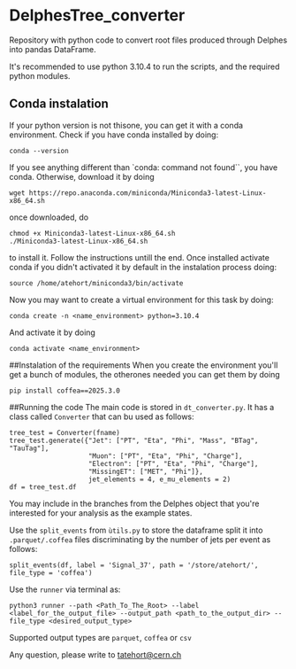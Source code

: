 # DelphesTree_converter

Repository with python code to convert root files produced through Delphes into pandas DataFrame. 

It's recommended to use python 3.10.4 to run the scripts, and the required python modules. 

## Conda instalation
If your python version is not thisone, you can get it with a conda environment. Check if you have conda installed by doing:
```
conda --version
```
If you see anything different than `conda: command not found``, you have conda. Otherwise, download it by doing

```
wget https://repo.anaconda.com/miniconda/Miniconda3-latest-Linux-x86_64.sh
```
once downloaded, do 
```
chmod +x Miniconda3-latest-Linux-x86_64.sh
./Miniconda3-latest-Linux-x86_64.sh
```
to install it. Follow the instructions untill the end. Once installed activate conda if you didn't activated it by default in the instalation process doing:
```
source /home/atehort/miniconda3/bin/activate
```

Now you may want to create a virtual environment for this task by doing:

```
conda create -n <name_environment> python=3.10.4
```
And activate it by doing
```
conda activate <name_environment>
```

##Instalation of the requirements
When you create the environment you'll get a bunch of modules, the otherones needed you can get them by doing
```
pip install coffea==2025.3.0
```


##Running the code
The main code is stored in `dt_converter.py`. It has a class called `Converter` that can bu used as follows:

```
tree_test = Converter(fname)
tree_test.generate({"Jet": ["PT", "Eta", "Phi", "Mass", "BTag", "TauTag"],
                    "Muon": ["PT", "Eta", "Phi", "Charge"],
                    "Electron": ["PT", "Eta", "Phi", "Charge"],
                    "MissingET": ["MET", "Phi"]}, 
                    jet_elements = 4, e_mu_elements = 2)
df = tree_test.df
```
You may include in the branches from the Delphes object that you're interested for your analysis as the example states.

Use the `split_events` from `ùtils.py` to store the dataframe split it into `.parquet/.coffea` files discriminating by the 
number of jets per event as follows:

```
split_events(df, label = 'Signal_37', path = '/store/atehort/', file_type = 'coffea')
```

Use the `runner` via terminal as:

```
python3 runner --path <Path_To_The_Root> --label <label_for_the_output_file> --output_path <path_to_the_output_dir> --file_type <desired_output_type>
```

Supported output types are `parquet`, `coffea` or `csv`

Any question, please write to tatehort@cern.ch
